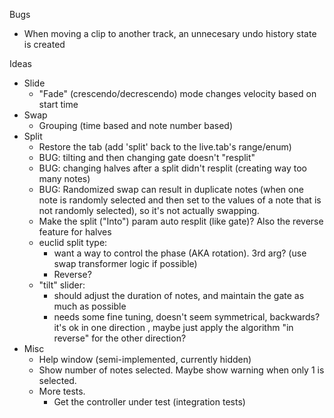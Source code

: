 Bugs
- When moving a clip to another track, an unnecesary undo history state is created

Ideas
- Slide
  - "Fade" (crescendo/decrescendo) mode changes velocity based on start time
- Swap
  - Grouping (time based and note number based)
- Split
  - Restore the tab (add 'split' back to the live.tab's range/enum)
  - BUG: tilting and then changing gate doesn't "resplit"
  - BUG: changing halves after a split didn't resplit (creating way too many notes)
  - BUG: Randomized swap can result in duplicate notes (when one note is randomly selected and then set to the values of a note that is not randomly selected), so it's not actually swapping.
  - Make the split ("Into") param auto resplit (like gate)? Also the reverse feature for halves
  - euclid split type:
    - want a way to control the phase (AKA rotation). 3rd arg? (use swap transformer logic if possible)
    - Reverse?
  - "tilt" slider:
    - should adjust the duration of notes, and maintain the gate as much as possible
    - needs some fine tuning, doesn't seem symmetrical, backwards? it's ok in one direction ,
      maybe just apply the algorithm "in reverse" for the other direction?
- Misc
  - Help window (semi-implemented, currently hidden)
  - Show number of notes selected. Maybe show warning when only 1 is selected.
  - More tests.
    - Get the controller under test (integration tests)
